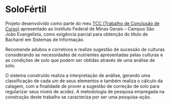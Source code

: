 # SoloFértil

Projeto desenvolvido como parte do meu [TCC (Trabalho de Conclusão de Curso)](https://www.sje.ifmg.edu.br/portal/images/artigos/biblioteca/TCCs/Sistemas_de_informacao/2017/KENIA_ALVES_PEREIRA_ARAUJO_ROCHELE_EDENIS_MIRANDA.pdf) apresentado ao Instituto Federal de Minas Gerais – Campus São João Evangelista, como exigência parcial para obtenção do título de Bacharel em Sistemas de Informação.

Recomende adubos e corretivos e realize sugestão de sucessão de culturas considerando as necessidades de nutrientes apresentadas pelas culturas e as condições de solo que podem ser obtidas através de uma análise de solo.

O sistema construído realiza a interpretação de análise, gerando uma classificação de cada um de seus elementos e também realiza o cálculo da calagem, com a finalidade de prover a sugestão de correção de solo para regularizar seus níveis de acidez. A metodologia de pesquisa empregada na construção deste trabalho se caracteriza por ser uma pesquisa-ação.
